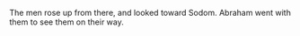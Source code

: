 The men rose up from there, and looked toward Sodom. Abraham went with them to see them on their way.